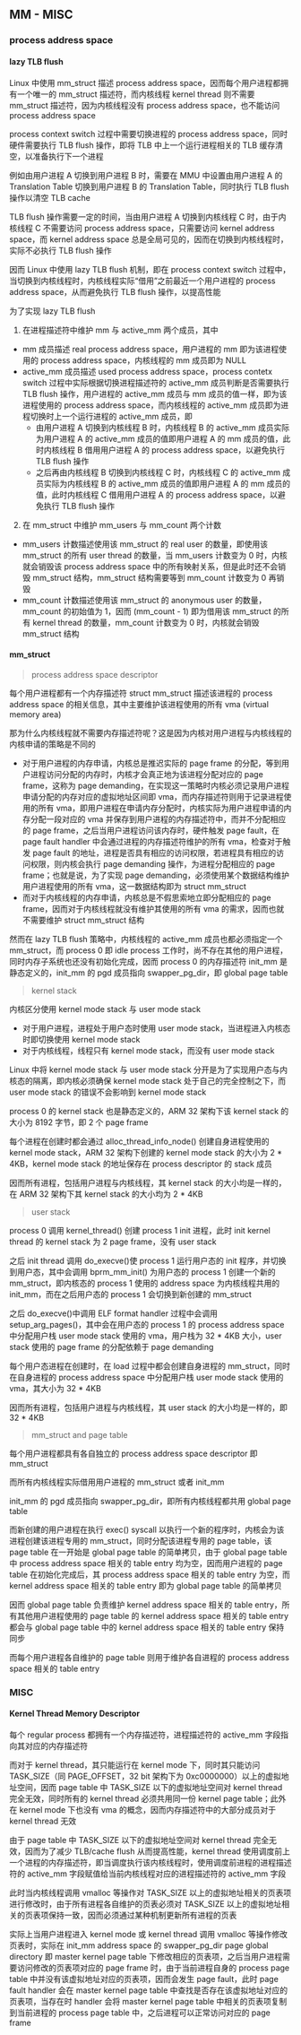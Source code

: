 ## MM - MISC

### process address space

#### lazy TLB flush

Linux 中使用 mm_struct 描述 process address space，因而每个用户进程都拥有一个唯一的 mm_struct 描述符，而内核线程 kernel thread 则不需要 mm_struct 描述符，因为内核线程没有 process address space，也不能访问 process address space

process context switch 过程中需要切换进程的 process address space，同时硬件需要执行 TLB flush 操作，即将 TLB 中上一个运行进程相关的 TLB 缓存清空，以准备执行下一个进程

例如由用户进程 A 切换到用户进程 B 时，需要在 MMU 中设置由用户进程 A 的 Translation Table 切换到用户进程 B 的 Translation Table，同时执行 TLB flush 操作以清空 TLB cache

TLB flush 操作需要一定的时间，当由用户进程 A 切换到内核线程 C 时，由于内核线程 C 不需要访问 process address space，只需要访问 kernel address space，而 kernel address space 总是全局可见的，因而在切换到内核线程时，实际不必执行 TLB flush 操作


因而 Linux 中使用 lazy TLB flush 机制，即在 process context switch 过程中，当切换到内核线程时，内核线程实际“借用”之前最近一个用户进程的 process address space，从而避免执行 TLB flush 操作，以提高性能

为了实现 lazy TLB flush

1. 在进程描述符中维护 mm 与 active_mm 两个成员，其中

- mm 成员描述 real process address space，用户进程的 mm 即为该进程使用的 process address space，内核线程的 mm 成员即为 NULL
- active_mm 成员描述 used process address space，process contetx switch 过程中实际根据切换进程描述符的 active_mm 成员判断是否需要执行 TLB flush 操作，用户进程的 active_mm 成员与 mm 成员的值一样，即为该进程使用的 process address space，而内核线程的 active_mm 成员即为进程切换时上一个运行进程的 active_mm 成员，即
    - 由用户进程 A 切换到内核线程 B 时，内核线程 B 的 active_mm 成员实际为用户进程 A 的 active_mm 成员的值即用户进程 A 的 mm 成员的值，此时内核线程 B 借用用户进程 A 的 process address space，以避免执行 TLB flush 操作
    - 之后再由内核线程 B 切换到内核线程 C 时，内核线程 C 的 active_mm 成员实际为内核线程 B 的 active_mm 成员的值即用户进程 A 的 mm 成员的值，此时内核线程 C 借用用户进程 A 的 process address space，以避免执行 TLB flush 操作


2. 在 mm_struct 中维护 mm_users 与 mm_count 两个计数

- mm_users 计数描述使用该 mm_struct 的 real user 的数量，即使用该 mm_struct 的所有 user thread 的数量，当 mm_users 计数变为 0 时，内核就会销毁该 process address space 中的所有映射关系，但是此时还不会销毁 mm_struct 结构，mm_struct 结构需要等到 mm_count 计数变为 0 再销毁
- mm_count 计数描述使用该 mm_struct 的 anonymous user 的数量，mm_count 的初始值为 1，因而 (mm_count - 1) 即为借用该 mm_struct 的所有 kernel thread 的数量，mm_count 计数变为 0 时，内核就会销毁 mm_struct 结构


#### mm_struct

> process address space descriptor

每个用户进程都有一个内存描述符 struct mm_struct 描述该进程的 process address space 的相关信息，其中主要维护该进程使用的所有 vma (virtual memory area)

那为什么内核线程就不需要内存描述符呢？这是因为内核对用户进程与内核线程的内核申请的策略是不同的

- 对于用户进程的内存申请，内核总是推迟实际的 page frame 的分配，等到用户进程访问分配的内存时，内核才会真正地为该进程分配对应的 page frame，这称为 page demanding，在实现这一策略时内核必须记录用户进程申请分配的内存对应的虚拟地址区间即 vma，而内存描述符则用于记录进程使用的所有 vma，即用户进程在申请内存分配时，内核实际为用户进程申请的内存分配一段对应的 vma 并保存到用户进程的内存描述符中，而并不分配相应的 page frame，之后当用户进程访问该内存时，硬件触发 page fault，在 page fault handler 中会通过进程的内存描述符维护的所有 vma，检查对于触发 page fault 的地址，进程是否具有相应的访问权限，若进程具有相应的访问权限，则内核会执行 page demanding 操作，为进程分配相应的 page frame；也就是说，为了实现 page demanding，必须使用某个数据结构维护用户进程使用的所有 vma，这一数据结构即为 struct mm_struct
- 而对于内核线程的内存申请，内核总是不假思索地立即分配相应的 page frame，因而对于内核线程就没有维护其使用的所有 vma 的需求，因而也就不需要维护 struct mm_struct 结构

然而在 lazy TLB flush 策略中，内核线程的 active_mm 成员也都必须指定一个 mm_struct，而 process 0 即 idle process 工作时，尚不存在其他的用户进程，同时内存子系统也还没有初始化完成，因而 process 0 的内存描述符 init_mm 是静态定义的，init_mm 的 pgd 成员指向 swapper_pg_dir，即 global page table


> kernel stack

内核区分使用 kernel mode stack 与 user mode stack

- 对于用户进程，进程处于用户态时使用 user mode stack，当进程进入内核态时即切换使用 kernel mode stack
- 对于内核线程，线程只有 kernel mode stack，而没有 user mode stack

Linux 中将 kernel mode stack 与 user mode stack 分开是为了实现用户态与内核态的隔离，即内核必须确保 kernel mode stack 处于自己的完全控制之下，而 user mode stack 的错误不会影响到 kernel mode stack


process 0 的 kernel stack 也是静态定义的，ARM 32 架构下该 kernel stack 的大小为 8192 字节，即 2 个 page frame

每个进程在创建时都会通过 alloc_thread_info_node() 创建自身进程使用的 kernel mode stack，ARM 32 架构下创建的 kernel mode stack 的大小为 2 * 4KB，kernel mode stack 的地址保存在 process descriptor 的 stack 成员

因而所有进程，包括用户进程与内核线程，其 kernel stack 的大小均是一样的，在 ARM 32 架构下其 kernel stack 的大小均为 2 * 4KB


> user stack

process 0 调用 kernel_thread() 创建 process 1 init 进程，此时 init kernel thread 的 kernel stack 为 2 page frame，没有 user stack

之后 init thread 调用 do_execve()使 process 1 运行用户态的 init 程序，并切换到用户态，其中会调用 bprm_mm_init() 为用户态的 process 1 创建一个新的 mm_struct，即内核态的 process 1 使用的 address space 为内核线程共用的 init_mm，而在之后用户态的 process 1 会切换到新创建的 mm_struct

之后 do_execve()中调用 ELF format handler 过程中会调用 setup_arg_pages()，其中会在用户态的 process 1 的 process address space 中分配用户栈 user mode stack 使用的 vma，用户栈为 32 * 4KB 大小，user stack 使用的 page frame 的分配依赖于 page demanding


每个用户态进程在创建时，在 load 过程中都会创建自身进程的 mm_struct，同时在自身进程的 process address space 中分配用户栈 user mode stack 使用的 vma，其大小为 32 * 4KB 


因而所有进程，包括用户进程与内核线程，其 user stack 的大小均是一样的，即 32 * 4KB


> mm_struct and page table

每个用户进程都具有各自独立的 process address space descriptor 即 mm_struct

而所有内核线程实际借用用户进程的 mm_struct 或者 init_mm

init_mm 的 pgd 成员指向 swapper_pg_dir，即所有内核线程都共用 global page table

而新创建的用户进程在执行 exec() syscall 以执行一个新的程序时，内核会为该进程创建该进程专用的 mm_struct，同时分配该进程专用的 page table，该 page table 在一开始是 global page table 的简单拷贝，由于 global page table 中 process address space 相关的 table entry 均为空，因而用户进程的 page table 在初始化完成后，其 process address space 相关的 table entry 为空，而 kernel address space 相关的 table entry 即为 global page table 的简单拷贝

因而 global page table 负责维护 kernel address space 相关的 table entry，所有其他用户进程使用的 page table 的 kernel address space 相关的 table entry 都会与 global page table 中的 kernel address space 相关的 table entry 保持同步

而每个用户进程各自维护的 page table 则用于维护各自进程的 process address space 相关的 table entry





### MISC

#### Kernel Thread Memory Descriptor

每个 regular process 都拥有一个内存描述符，进程描述符的 active_mm 字段指向其对应的内存描述符

而对于 kernel thread，其只能运行在 kernel mode 下，同时其只能访问 TASK_SIZE（同 PAGE_OFFSET，32 bit 架构下为 0xc0000000）以上的虚拟地址空间，因而 page table 中 TASK_SIZE 以下的虚拟地址空间对 kernel thread 完全无效，同时所有的 kernel thread 必须共用同一份 kernel page table；此外在 kernel mode 下也没有 vma 的概念，因而内存描述符中的大部分成员对于 kernel thread 无效

由于 page table 中 TASK_SIZE 以下的虚拟地址空间对 kernel thread 完全无效，因而为了减少 TLB/cache flush 从而提高性能，kernel thread 使用调度前上一个进程的内存描述符，即当调度执行该内核线程时，使用调度前进程的进程描述符的 active_mm 字段赋值给当前内核线程对应的进程描述符的 active_mm 字段

此时当内核线程调用 vmalloc 等操作对 TASK_SIZE 以上的虚拟地址相关的页表项进行修改时，由于所有进程各自维护的页表必须对 TASK_SIZE 以上的虚拟地址相关的页表项保持一致，因而必须通过某种机制更新所有进程的页表

实际上当用户进程进入 kernel mode 或 kernel thread 调用 vmalloc 等操作修改页表时，实际在 init_mm address space 的 swapper_pg_dir page global directory 即 master kernel page table 下修改相应的页表项，之后当用户进程需要访问修改的页表项对应的 page frame 时，由于当前进程自身的 process page table 中并没有该虚拟地址对应的页表项，因而会发生 page fault，此时 page fault handler 会在 master kernel page table 中查找是否存在该虚拟地址对应的页表项，当存在时 handler 会将 master kernel page table 中相关的页表项复制到当前进程的 process page table 中，之后进程可以正常访问对应的 page frame
